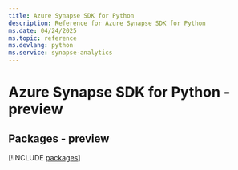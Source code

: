 ```yaml
---
title: Azure Synapse SDK for Python
description: Reference for Azure Synapse SDK for Python
ms.date: 04/24/2025
ms.topic: reference
ms.devlang: python
ms.service: synapse-analytics
---
```

# Azure Synapse SDK for Python - preview
## Packages - preview
[!INCLUDE [packages](synapse-index.md)]